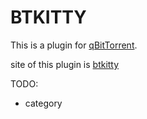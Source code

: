 # BTKITTY

This is a plugin for [qBitTorrent](https://github.com/qbittorrent/qbittorrent).

site of this plugin is [btkitty](http://btkitty.org)

TODO:

- category